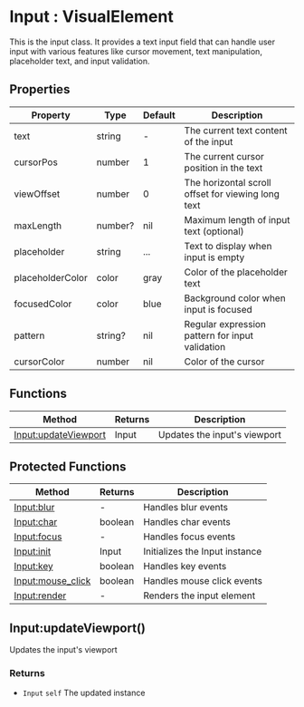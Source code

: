 # Input : VisualElement
This is the input class. It provides a text input field that can handle user input with various features like
cursor movement, text manipulation, placeholder text, and input validation.

## Properties

|Property|Type|Default|Description|
|---|---|---|---|
|text|string|-|The current text content of the input
|cursorPos|number|1|The current cursor position in the text
|viewOffset|number|0|The horizontal scroll offset for viewing long text
|maxLength|number?|nil|Maximum length of input text (optional)
|placeholder|string|...|Text to display when input is empty
|placeholderColor|color|gray|Color of the placeholder text
|focusedColor|color|blue|Background color when input is focused
|pattern|string?|nil|Regular expression pattern for input validation
|cursorColor|number|nil|Color of the cursor

## Functions

|Method|Returns|Description|
|---|---|---|
|[Input:updateViewport](#Input:updateViewport)|Input|Updates the input's viewport


## Protected Functions

|Method|Returns|Description|
|---|---|---|
|[Input:blur](#Input:blur)|-|Handles blur events
|[Input:char](#Input:char)|boolean|Handles char events
|[Input:focus](#Input:focus)|-|Handles focus events
|[Input:init](#Input:init)|Input|Initializes the Input instance
|[Input:key](#Input:key)|boolean|Handles key events
|[Input:mouse_click](#Input:mouse_click)|boolean|Handles mouse click events
|[Input:render](#Input:render)|-|Renders the input element

## Input:updateViewport()
Updates the input's viewport

### Returns
* `Input` `self` The updated instance


